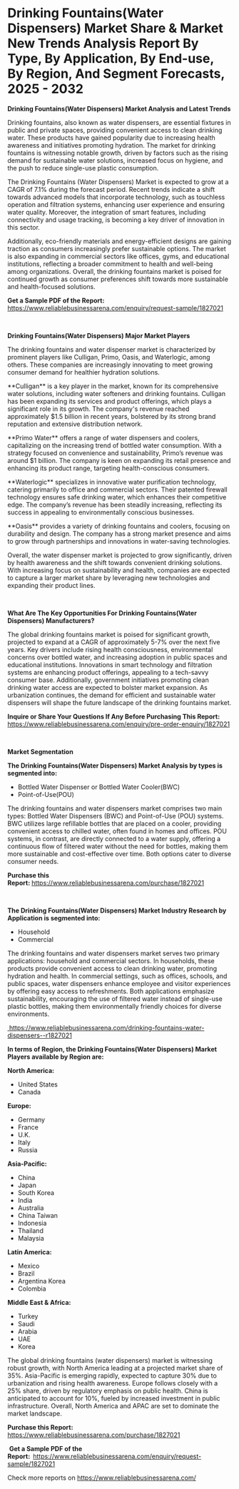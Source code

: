 <p><h1>Drinking Fountains(Water Dispensers) Market Share & Market New Trends Analysis Report By Type, By Application, By End-use, By Region, And Segment Forecasts, 2025 - 2032</h1></p><p><strong>Drinking Fountains(Water Dispensers) Market Analysis and Latest Trends</strong></p>
<p><p>Drinking fountains, also known as water dispensers, are essential fixtures in public and private spaces, providing convenient access to clean drinking water. These products have gained popularity due to increasing health awareness and initiatives promoting hydration. The market for drinking fountains is witnessing notable growth, driven by factors such as the rising demand for sustainable water solutions, increased focus on hygiene, and the push to reduce single-use plastic consumption.</p><p>The Drinking Fountains (Water Dispensers) Market is expected to grow at a CAGR of 7.1% during the forecast period. Recent trends indicate a shift towards advanced models that incorporate technology, such as touchless operation and filtration systems, enhancing user experience and ensuring water quality. Moreover, the integration of smart features, including connectivity and usage tracking, is becoming a key driver of innovation in this sector. </p><p>Additionally, eco-friendly materials and energy-efficient designs are gaining traction as consumers increasingly prefer sustainable options. The market is also expanding in commercial sectors like offices, gyms, and educational institutions, reflecting a broader commitment to health and well-being among organizations. Overall, the drinking fountains market is poised for continued growth as consumer preferences shift towards more sustainable and health-focused solutions.</p></p>
<p><strong>Get a Sample PDF of the Report:&nbsp;</strong> <a href="https://www.reliablebusinessarena.com/enquiry/request-sample/1827021?utm_campaign=2112&utm_medium=2&utm_source=Github&utm_content=ia&utm_term=05042025&utm_id=drinking-fountainswater-dispensers">https://www.reliablebusinessarena.com/enquiry/request-sample/1827021</a></p>
<p>&nbsp;</p>
<p><strong>Drinking Fountains(Water Dispensers) Major Market Players</strong></p>
<p><p>The drinking fountains and water dispenser market is characterized by prominent players like Culligan, Primo, Oasis, and Waterlogic, among others. These companies are increasingly innovating to meet growing consumer demand for healthier hydration solutions.</p><p>**Culligan** is a key player in the market, known for its comprehensive water solutions, including water softeners and drinking fountains. Culligan has been expanding its services and product offerings, which plays a significant role in its growth. The company's revenue reached approximately $1.5 billion in recent years, bolstered by its strong brand reputation and extensive distribution network.</p><p>**Primo Water** offers a range of water dispensers and coolers, capitalizing on the increasing trend of bottled water consumption. With a strategy focused on convenience and sustainability, Primo’s revenue was around $1 billion. The company is keen on expanding its retail presence and enhancing its product range, targeting health-conscious consumers.</p><p>**Waterlogic** specializes in innovative water purification technology, catering primarily to office and commercial sectors. Their patented firewall technology ensures safe drinking water, which enhances their competitive edge. The company’s revenue has been steadily increasing, reflecting its success in appealing to environmentally conscious businesses.</p><p>**Oasis** provides a variety of drinking fountains and coolers, focusing on durability and design. The company has a strong market presence and aims to grow through partnerships and innovations in water-saving technologies.</p><p>Overall, the water dispenser market is projected to grow significantly, driven by health awareness and the shift towards convenient drinking solutions. With increasing focus on sustainability and health, companies are expected to capture a larger market share by leveraging new technologies and expanding their product lines.</p></p>
<p>&nbsp;</p>
<p><strong>What Are The Key Opportunities For Drinking Fountains(Water Dispensers) Manufacturers?</strong></p>
<p><p>The global drinking fountains market is poised for significant growth, projected to expand at a CAGR of approximately 5-7% over the next five years. Key drivers include rising health consciousness, environmental concerns over bottled water, and increasing adoption in public spaces and educational institutions. Innovations in smart technology and filtration systems are enhancing product offerings, appealing to a tech-savvy consumer base. Additionally, government initiatives promoting clean drinking water access are expected to bolster market expansion. As urbanization continues, the demand for efficient and sustainable water dispensers will shape the future landscape of the drinking fountains market.</p></p>
<p><strong>Inquire or Share Your Questions If Any Before Purchasing This Report:</strong> <a href="https://www.reliablebusinessarena.com/enquiry/pre-order-enquiry/1827021?utm_campaign=2112&utm_medium=2&utm_source=Github&utm_content=ia&utm_term=05042025&utm_id=drinking-fountainswater-dispensers">https://www.reliablebusinessarena.com/enquiry/pre-order-enquiry/1827021</a></p>
<p>&nbsp;</p>
<p><strong>Market Segmentation</strong></p>
<p><strong>The Drinking Fountains(Water Dispensers) Market Analysis by types is segmented into:</strong></p>
<p><ul><li>Bottled Water Dispenser or Bottled Water Cooler(BWC)</li><li>Point-of-Use(POU)</li></ul></p>
<p><p>The drinking fountains and water dispensers market comprises two main types: Bottled Water Dispensers (BWC) and Point-of-Use (POU) systems. BWC utilizes large refillable bottles that are placed on a cooler, providing convenient access to chilled water, often found in homes and offices. POU systems, in contrast, are directly connected to a water supply, offering a continuous flow of filtered water without the need for bottles, making them more sustainable and cost-effective over time. Both options cater to diverse consumer needs.</p></p>
<p><strong>Purchase this Report:&nbsp;</strong><a href="https://www.reliablebusinessarena.com/purchase/1827021?utm_campaign=2112&utm_medium=2&utm_source=Github&utm_content=ia&utm_term=05042025&utm_id=drinking-fountainswater-dispensers">https://www.reliablebusinessarena.com/purchase/1827021</a></p>
<p>&nbsp;</p>
<p><strong>The Drinking Fountains(Water Dispensers) Market Industry Research by Application is segmented into:</strong></p>
<p><ul><li>Household</li><li>Commercial</li></ul></p>
<p><p>The drinking fountains and water dispensers market serves two primary applications: household and commercial sectors. In households, these products provide convenient access to clean drinking water, promoting hydration and health. In commercial settings, such as offices, schools, and public spaces, water dispensers enhance employee and visitor experiences by offering easy access to refreshments. Both applications emphasize sustainability, encouraging the use of filtered water instead of single-use plastic bottles, making them environmentally friendly choices for diverse environments.</p></p>
<p><a href="https://www.reliablebusinessarena.com/drinking-fountains-water-dispensers--r1827021?utm_campaign=2112&utm_medium=2&utm_source=Github&utm_content=ia&utm_term=05042025&utm_id=drinking-fountainswater-dispensers">&nbsp;https://www.reliablebusinessarena.com/drinking-fountains-water-dispensers--r1827021</a></p>
<p><strong>In terms of Region, the Drinking Fountains(Water Dispensers) Market Players available by Region are:</strong></p>
<p>
    <p> <strong> North America: </strong>
        <ul>
            <li>United States</li>
            <li>Canada</li>
        </ul>
        </p> 
    <p> <strong> Europe: </strong>
        <ul>
            <li>Germany</li>
            <li>France</li>
            <li>U.K.</li>
            <li>Italy</li>
            <li>Russia</li>
        </ul>
        </p> 
    <p> <strong> Asia-Pacific: </strong>
        <ul>
            <li>China</li>
            <li>Japan</li>
            <li>South Korea</li>
            <li>India</li>
            <li>Australia</li>
            <li>China Taiwan</li>
            <li>Indonesia</li>
            <li>Thailand</li>
            <li>Malaysia</li>
        </ul>
        </p> 
    <p> <strong> Latin America: </strong>
        <ul>
            <li>Mexico</li>
            <li>Brazil</li>
            <li>Argentina Korea</li>
            <li>Colombia</li>
        </ul>
        </p> 
    <p> <strong> Middle East & Africa: </strong>
        <ul>
            <li>Turkey</li>
            <li>Saudi</li>
            <li>Arabia</li>
            <li>UAE</li>
            <li>Korea</li>
        </ul>
    </p>
    </p>
<p><p>The global drinking fountains (water dispensers) market is witnessing robust growth, with North America leading at a projected market share of 35%. Asia-Pacific is emerging rapidly, expected to capture 30% due to urbanization and rising health awareness. Europe follows closely with a 25% share, driven by regulatory emphasis on public health. China is anticipated to account for 10%, fueled by increased investment in public infrastructure. Overall, North America and APAC are set to dominate the market landscape.</p></p>
<p><strong>Purchase this Report: </strong><a href="https://www.reliablebusinessarena.com/purchase/1827021?utm_campaign=2112&utm_medium=2&utm_source=Github&utm_content=ia&utm_term=05042025&utm_id=drinking-fountainswater-dispensers">https://www.reliablebusinessarena.com/purchase/1827021</a></p>
<p>&nbsp;<strong>Get a Sample PDF of the Report:&nbsp;&nbsp;</strong><a href="https://www.reliablebusinessarena.com/enquiry/request-sample/1827021?utm_campaign=2112&utm_medium=2&utm_source=Github&utm_content=ia&utm_term=05042025&utm_id=drinking-fountainswater-dispensers">https://www.reliablebusinessarena.com/enquiry/request-sample/1827021</a></p>
<p><strong></strong></p>
<p>Check more reports on <a href="https://www.reliablebusinessarena.com/?utm_campaign=2112&utm_medium=2&utm_source=Github&utm_content=ia&utm_term=05042025&utm_id=drinking-fountainswater-dispensers">https://www.reliablebusinessarena.com/</a></p>